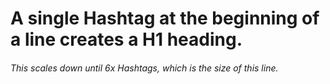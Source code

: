 # A single Hashtag at the beginning of a line creates a H1 heading.
###### This scales down until 6x Hashtags, which is the size of this line.
